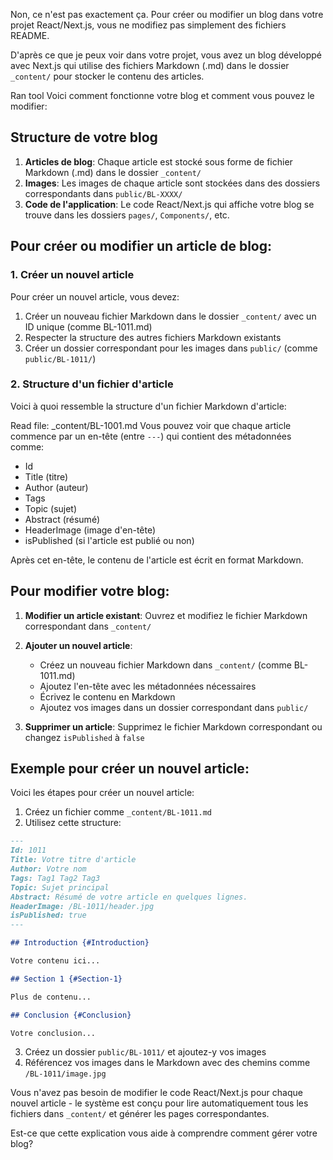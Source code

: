Non, ce n'est pas exactement ça. Pour créer ou modifier un blog dans votre projet React/Next.js, vous ne modifiez pas simplement des fichiers README.

D'après ce que je peux voir dans votre projet, vous avez un blog développé avec Next.js qui utilise des fichiers Markdown (.md) dans le dossier `_content/` pour stocker le contenu des articles.

Ran tool
Voici comment fonctionne votre blog et comment vous pouvez le modifier:

## Structure de votre blog

1. **Articles de blog**: Chaque article est stocké sous forme de fichier Markdown (.md) dans le dossier `_content/`
2. **Images**: Les images de chaque article sont stockées dans des dossiers correspondants dans `public/BL-XXXX/`
3. **Code de l'application**: Le code React/Next.js qui affiche votre blog se trouve dans les dossiers `pages/`, `Components/`, etc.

## Pour créer ou modifier un article de blog:

### 1. Créer un nouvel article

Pour créer un nouvel article, vous devez:
1. Créer un nouveau fichier Markdown dans le dossier `_content/` avec un ID unique (comme BL-1011.md)
2. Respecter la structure des autres fichiers Markdown existants
3. Créer un dossier correspondant pour les images dans `public/` (comme `public/BL-1011/`)

### 2. Structure d'un fichier d'article

Voici à quoi ressemble la structure d'un fichier Markdown d'article:

Read file: _content/BL-1001.md
Vous pouvez voir que chaque article commence par un en-tête (entre `---`) qui contient des métadonnées comme:
- Id
- Title (titre)
- Author (auteur)
- Tags
- Topic (sujet)
- Abstract (résumé)
- HeaderImage (image d'en-tête)
- isPublished (si l'article est publié ou non)

Après cet en-tête, le contenu de l'article est écrit en format Markdown.

## Pour modifier votre blog:

1. **Modifier un article existant**: Ouvrez et modifiez le fichier Markdown correspondant dans `_content/`

2. **Ajouter un nouvel article**:
   - Créez un nouveau fichier Markdown dans `_content/` (comme BL-1011.md)
   - Ajoutez l'en-tête avec les métadonnées nécessaires
   - Écrivez le contenu en Markdown
   - Ajoutez vos images dans un dossier correspondant dans `public/`

3. **Supprimer un article**: Supprimez le fichier Markdown correspondant ou changez `isPublished` à `false`

## Exemple pour créer un nouvel article:

Voici les étapes pour créer un nouvel article:

1. Créez un fichier comme `_content/BL-1011.md`
2. Utilisez cette structure:
```markdown
---
Id: 1011
Title: Votre titre d'article
Author: Votre nom
Tags: Tag1 Tag2 Tag3
Topic: Sujet principal
Abstract: Résumé de votre article en quelques lignes.
HeaderImage: /BL-1011/header.jpg
isPublished: true
---

## Introduction {#Introduction}

Votre contenu ici...

## Section 1 {#Section-1}

Plus de contenu...

## Conclusion {#Conclusion}

Votre conclusion...
```

3. Créez un dossier `public/BL-1011/` et ajoutez-y vos images
4. Référencez vos images dans le Markdown avec des chemins comme `/BL-1011/image.jpg`

Vous n'avez pas besoin de modifier le code React/Next.js pour chaque nouvel article - le système est conçu pour lire automatiquement tous les fichiers dans `_content/` et générer les pages correspondantes.

Est-ce que cette explication vous aide à comprendre comment gérer votre blog?

